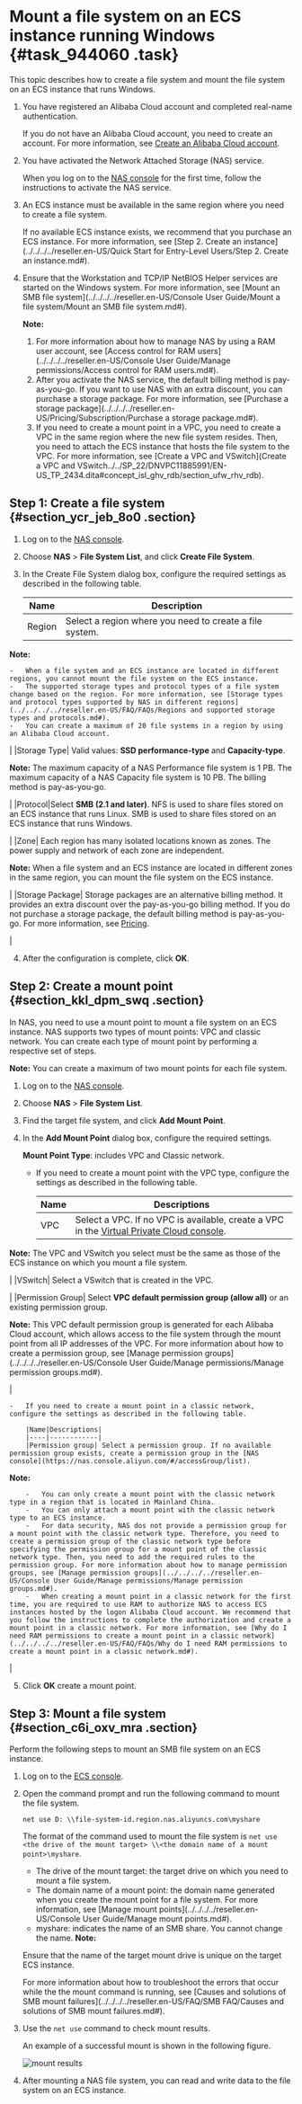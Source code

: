 # Mount a file system on an ECS instance running Windows {#task_944060 .task}

This topic describes how to create a file system and mount the file system on an ECS instance that runs Windows.

1.  You have registered an Alibaba Cloud account and completed real-name authentication.

    If you do not have an Alibaba Cloud account, you need to create an account. For more information, see [Create an Alibaba Cloud account](https://www.alibabacloud.com/help/zh/doc-detail/50482.html).

2.  You have activated the Network Attached Storage \(NAS\) service.

    When you log on to the [NAS console](partners-intl.console.aliyun.com/#/nas) for the first time, follow the instructions to activate the NAS service.

3.  An ECS instance must be available in the same region where you need to create a file system.

    If no available ECS instance exists, we recommend that you purchase an ECS instance. For more information, see [Step 2. Create an instance](../../../../reseller.en-US/Quick Start for Entry-Level Users/Step 2. Create an instance.md#).

4.  Ensure that the Workstation and TCP/IP NetBIOS Helper services are started on the Windows system. For more information, see [Mount an SMB file system](../../../../reseller.en-US/Console User Guide/Mount a file system/Mount an SMB file system.md#).

    **Note:** 

    1.  For more information about how to manage NAS by using a RAM user account, see [Access control for RAM users](../../../../reseller.en-US/Console User Guide/Manage permissions/Access control for RAM users.md#).
    2.  After you activate the NAS service, the default billing method is pay-as-you-go. If you want to use NAS with an extra discount, you can purchase a storage package. For more information, see [Purchase a storage package](../../../../reseller.en-US/Pricing/Subscription/Purchase a storage package.md#).
    3.  If you need to create a mount point in a VPC, you need to create a VPC in the same region where the new file system resides. Then, you need to attach the ECS instance that hosts the file system to the VPC. For more information, see [Create a VPC and VSwitch](Create a VPC and VSwitch../../SP_22/DNVPC11885991/EN-US_TP_2434.dita#concept_isl_ghv_rdb/section_ufw_rhv_rdb).

## Step 1: Create a file system {#section_ycr_jeb_8o0 .section}

1.  Log on to the [NAS console](partners-intl.console.aliyun.com/#/nas).
2.  Choose **NAS** \> **File System List**, and click **Create File System**.
3.  In the Create File System dialog box, configure the required settings as described in the following table. 

    |Name|Description|
    |----|-----------|
    |Region| Select a region where you need to create a file system.

**Note:** 

    -   When a file system and an ECS instance are located in different regions, you cannot mount the file system on the ECS instance.
    -   The supported storage types and protocol types of a file system change based on the region. For more information, see [Storage types and protocol types supported by NAS in different regions](../../../../reseller.en-US/FAQ/FAQs/Regions and supported storage types and protocols.md#).
    -   You can create a maximum of 20 file systems in a region by using an Alibaba Cloud account.
 |
    |Storage Type| Valid values: **SSD performance-type** and **Capacity-type**.

**Note:** The maximum capacity of a NAS Performance file system is 1 PB. The maximum capacity of a NAS Capacity file system is 10 PB. The billing method is pay-as-you-go.

 |
    |Protocol|Select **SMB \(2.1 and later\)**. NFS is used to share files stored on an ECS instance that runs Linux. SMB is used to share files stored on an ECS instance that runs Windows.

 |
    |Zone| Each region has many isolated locations known as zones. The power supply and network of each zone are independent.

 **Note:** When a file system and an ECS instance are located in different zones in the same region, you can mount the file system on the ECS instance.

 |
    |Storage Package| Storage packages are an alternative billing method. It provides an extra discount over the pay-as-you-go billing method. If you do not purchase a storage package, the default billing method is pay-as-you-go. For more information, see [Pricing](../../../../reseller.en-US/Pricing/Pricing.md#).

 |

4.  After the configuration is complete, click **OK**.

## Step 2: Create a mount point {#section_kkl_dpm_swq .section}

In NAS, you need to use a mount point to mount a file system on an ECS instance. NAS supports two types of mount points: VPC and classic network. You can create each type of mount point by performing a respective set of steps.

**Note:** You can create a maximum of two mount points for each file system.

1.  Log on to the [NAS console](partners-intl.console.aliyun.com/#/nas).
2.  Choose **NAS** \> **File System List**.
3.  Find the target file system, and click **Add Mount Point**.
4.  In the **Add Mount Point** dialog box, configure the required settings. 

    **Mount Point Type**: includes VPC and Classic network.

    -   If you need to create a mount point with the VPC type, configure the settings as described in the following table.

        |Name|Descriptions|
        |----|------------|
        |VPC| Select a VPC. If no VPC is available, create a VPC in the [Virtual Private Cloud console](https://vpc.console.aliyun.com/).

**Note:** The VPC and VSwitch you select must be the same as those of the ECS instance on which you mount a file system.

 |
        |VSwitch| Select a VSwitch that is created in the VPC.

 |
        |Permission Group| Select **VPC default permission group \(allow all\)** or an existing permission group.

**Note:** This VPC default permission group is generated for each Alibaba Cloud account, which allows access to the file system through the mount point from all IP addresses of the VPC. For more information about how to create a permission group, see [Manage permission groups](../../../../reseller.en-US/Console User Guide/Manage permissions/Manage permission groups.md#).

 |

    -   If you need to create a mount point in a classic network, configure the settings as described in the following table.

        |Name|Descriptions|
        |----|------------|
        |Permission group| Select a permission group. If no available permission group exists, create a permission group in the [NAS console](https://nas.console.aliyun.com/#/accessGroup/list).

**Note:** 

        -   You can only create a mount point with the classic network type in a region that is located in Mainland China.
        -   You can only attach a mount point with the classic network type to an ECS instance.
        -   For data security, NAS dos not provide a permission group for a mount point with the classic network type. Therefore, you need to create a permission group of the classic network type before specifying the permission group for a mount point of the classic network type. Then, you need to add the required rules to the permission group. For more information about how to manage permission groups, see [Manage permission groups](../../../../reseller.en-US/Console User Guide/Manage permissions/Manage permission groups.md#).
        -   When creating a mount point in a classic network for the first time, you are required to use RAM to authorize NAS to access ECS instances hosted by the logon Alibaba Cloud account. We recommend that you follow the instructions to complete the authorization and create a mount point in a classic network. For more information, see [Why do I need RAM permissions to create a mount point in a classic network](../../../../reseller.en-US/FAQ/FAQs/Why do I need RAM permissions to create a mount point in a classic network.md#).
 |

5.  Click **OK** create a mount point.

## Step 3: Mount a file system {#section_c6i_oxv_mra .section}

Perform the following steps to mount an SMB file system on an ECS instance.

1.  Log on to the [ECS console](partners-intl.console.aliyun.com/#/ecs).
2.  Open the command prompt and run the following command to mount the file system. 

    ``` {#codeblock_sqw_3bv_wd9}
    net use D: \\file-system-id.region.nas.aliyuncs.com\myshare
    ```

    The format of the command used to mount the file system is `net use <the drive of the mount target> \\<the domain name of a mount point>\myshare`.

    -   The drive of the mount target: the target drive on which you need to mount a file system.
    -   The domain name of a mount point: the domain name generated when you create the mount point for a file system. For more information, see [Manage mount points](../../../../reseller.en-US/Console User Guide/Manage mount points.md#).
    -   myshare: indicates the name of an SMB share. You cannot change the name.
    **Note:** 

    Ensure that the name of the target mount drive is unique on the target ECS instance.

    For more information about how to troubleshoot the errors that occur while the the mount command is running, see [Causes and solutions of SMB mount failures](../../../../reseller.en-US/FAQ/SMB FAQ/Causes and solutions of SMB mount failures.md#).

3.  Use the `net use` command to check mount results. 

    An example of a successful mount is shown in the following figure.

    ![mount results](http://static-aliyun-doc.oss-cn-hangzhou.aliyuncs.com/assets/img/18691/156618487853100_en-US.png)

4.  After mounting a NAS file system, you can read and write data to the file system on an ECS instance.

